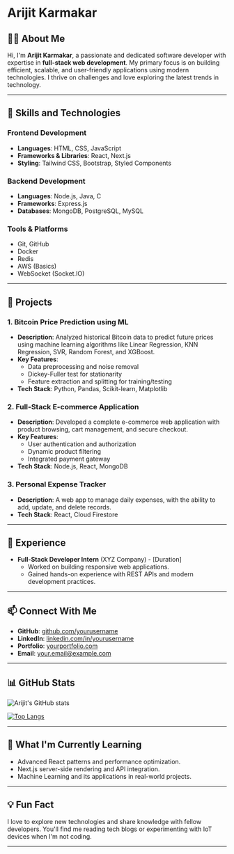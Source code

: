 # Arijit Karmakar

## 👨‍💻 About Me

Hi, I'm **Arijit Karmakar**, a passionate and dedicated software developer with expertise in **full-stack web development**. My primary focus is on building efficient, scalable, and user-friendly applications using modern technologies. I thrive on challenges and love exploring the latest trends in technology.

---

## 🌟 Skills and Technologies

### Frontend Development
- **Languages**: HTML, CSS, JavaScript
- **Frameworks & Libraries**: React, Next.js
- **Styling**: Tailwind CSS, Bootstrap, Styled Components

### Backend Development
- **Languages**: Node.js, Java, C
- **Frameworks**: Express.js
- **Databases**: MongoDB, PostgreSQL, MySQL

### Tools & Platforms
- Git, GitHub
- Docker
- Redis
- AWS (Basics)
- WebSocket (Socket.IO)

---

## 🚀 Projects

### 1. **Bitcoin Price Prediction using ML**
- **Description**: Analyzed historical Bitcoin data to predict future prices using machine learning algorithms like Linear Regression, KNN Regression, SVR, Random Forest, and XGBoost.
- **Key Features**:
  - Data preprocessing and noise removal
  - Dickey-Fuller test for stationarity
  - Feature extraction and splitting for training/testing
- **Tech Stack**: Python, Pandas, Scikit-learn, Matplotlib

### 2. **Full-Stack E-commerce Application**
- **Description**: Developed a complete e-commerce web application with product browsing, cart management, and secure checkout.
- **Key Features**:
  - User authentication and authorization
  - Dynamic product filtering
  - Integrated payment gateway
- **Tech Stack**: Node.js, React, MongoDB

### 3. **Personal Expense Tracker**
- **Description**: A web app to manage daily expenses, with the ability to add, update, and delete records.
- **Tech Stack**: React, Cloud Firestore

---

## 💼 Experience
- **Full-Stack Developer Intern** (XYZ Company) - [Duration]
  - Worked on building responsive web applications.
  - Gained hands-on experience with REST APIs and modern development practices.

---

## 📫 Connect With Me

- **GitHub**: [github.com/yourusername](https://github.com/yourusername)
- **LinkedIn**: [linkedin.com/in/yourusername](https://linkedin.com/in/yourusername)
- **Portfolio**: [yourportfolio.com](https://yourportfolio.com)
- **Email**: your.email@example.com

---

## 📊 GitHub Stats

![Arijit's GitHub stats](https://github-readme-stats.vercel.app/api?username=yourusername&show_icons=true&theme=radical)

[![Top Langs](https://github-readme-stats.vercel.app/api/top-langs/?username=yourusername&layout=compact&theme=radical)](https://github.com/anuraghazra/github-readme-stats)

---

## 🌱 What I'm Currently Learning
- Advanced React patterns and performance optimization.
- Next.js server-side rendering and API integration.
- Machine Learning and its applications in real-world projects.

---

## 💡 Fun Fact
I love to explore new technologies and share knowledge with fellow developers. You'll find me reading tech blogs or experimenting with IoT devices when I'm not coding.

---


